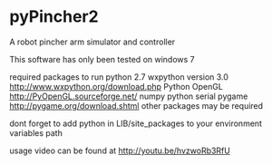 # pyPincher2
A robot pincher arm simulator and controller

This software has only been tested on windows 7

required packages to run
python 2.7
wxpython version 3.0     http://www.wxpython.org/download.php
Python OpenGL http://PyOpenGL.sourceforge.net/
numpy 
python serial
pygame  http://pygame.org/download.shtml
other packages may be required

dont forget to add python in LIB/site_packages to your environment variables path

usage video can be found at http://youtu.be/hvzwoRb3RfU
